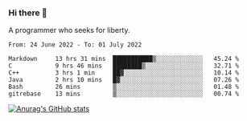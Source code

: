 ### Hi there 👋

<!--
**shejialuo/shejialuo** is a ✨ _special_ ✨ repository because its `README.md` (this file) appears on your GitHub profile.

Here are some ideas to get you started:

- 🔭 I’m currently working on ...
- 🌱 I’m currently learning ...
- 👯 I’m looking to collaborate on ...
- 🤔 I’m looking for help with ...
- 💬 Ask me about ...
- 📫 How to reach me: ...
- 😄 Pronouns: ...
- ⚡ Fun fact: ...
-->

A programmer who seeks for liberty.

<!--START_SECTION:waka-->

```text
From: 24 June 2022 - To: 01 July 2022

Markdown     13 hrs 31 mins  ███████████▒░░░░░░░░░░░░░   45.24 %
C            9 hrs 46 mins   ████████▒░░░░░░░░░░░░░░░░   32.71 %
C++          3 hrs 1 min     ██▓░░░░░░░░░░░░░░░░░░░░░░   10.14 %
Java         2 hrs 10 mins   █▓░░░░░░░░░░░░░░░░░░░░░░░   07.26 %
Bash         26 mins         ▒░░░░░░░░░░░░░░░░░░░░░░░░   01.48 %
gitrebase    13 mins         ▒░░░░░░░░░░░░░░░░░░░░░░░░   00.74 %
```

<!--END_SECTION:waka-->

[![Anurag's GitHub stats](https://github-readme-stats.vercel.app/api?username=shejialuo&show_icons=true&theme=dracula)](https://github.com/anuraghazra/github-readme-stats)
